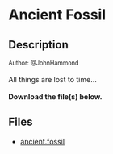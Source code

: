 # Ancient Fossil

## Description

<small>Author: @JohnHammond</small><br><br>All things are lost to time... <br><br> <b>Download the file(s) below.</b><br>


## Files

* [ancient.fossil](files/ancient.fossil)

